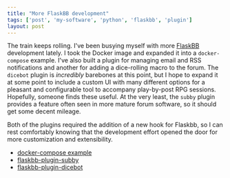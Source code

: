 ```yaml
---
title: "More FlaskBB development"
tags: ['post', 'my-software', 'python', 'flaskbb', 'plugin']
layout: post
---
```


The train keeps rolling. I've been busying myself with more
[FlaskBB](https://github.com/flaskbb/flaskbb) development lately. I took the
Docker image and expanded it into a `docker-compose` example. I've also
built a plugin for managing email and RSS notifications and another for
adding a dice-rolling macro to the forum. The `dicebot` plugin is _incredibly_
barebones at this point, but I hope to expand it at some point to include a
custom UI with many different options for a pleasant and configurable
tool to accompany play-by-post RPG sessions. Hopefully, someone finds these
useful. At the very least, the `subby` plugin provides a feature often seen
in more mature forum software, so it should get some decent mileage.

Both of the plugins required the addition of a new hook for Flaskbb, so
I can rest comfortably knowing that the development effort opened the door for
more customization and extensibility.

- [docker-compose example](https://github.com/haliphax/flaskbb-docker-compose-example)
- [flaskbb-plugin-subby](https://github.com/haliphax/flaskbb-plugin-subby)
- [flaskbb-plugin-dicebot](https://github.com/haliphax/flaskbb-plugin-dicebot)
